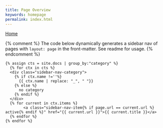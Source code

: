 ```yaml
---
title: Page Overview
keywords: homepage
permalink: index.html
---
```


<nav class="sidebar-nav">
  <a class="sidebar-nav-item{% if page.url == site.baseurl %} active{% endif %}" href="{{ site.baseurl }}/">Home</a>

  {% comment %}
    The code below dynamically generates a sidebar nav of pages with
    `layout: page` in the front-matter. See readme for usage.
  {% endcomment %}

    {% assign cts = site.docs | group_by:"category" %}
      {% for ctx in cts %}
      <div class="sidebar-nav-category">
        {% if ctx.name !=''%}
          {{ ctx.name | replace: "_", " "}}
        {% else %}
          no category
        {% endif %}
      </div>
      {% for current in ctx.items %}
            <a class="sidebar-nav-item{% if page.url == current.url %} active{% endif %}" href="{{ current.url }}">{{ current.title }}</a>
      {% endfor %}
    {% endfor %}
</nav>
